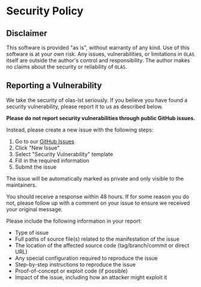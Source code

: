 # Security Policy
## Disclaimer

This software is provided "as is", without warranty of any kind. Use of this software is at your own risk. 
Any issues, vulnerabilities, or limitations in `OLAS` itself are outside the author's control and responsibility. 
The author makes no claims about the security or reliability of `OLAS`.

## Reporting a Vulnerability

We take the security of olas-lst seriously. If you believe you have found a security vulnerability, please report it to us as described below.

**Please do not report security vulnerabilities through public GitHub issues.**

Instead, please create a new issue with the following steps:
1. Go to our [GitHub Issues](https://github.com/kupermind/olas-lst/issues)
2. Click "New Issue"
3. Select "Security Vulnerability" template
4. Fill in the required information
5. Submit the issue

The issue will be automatically marked as private and only visible to the maintainers.

You should receive a response within 48 hours. If for some reason you do not, please follow up with a comment on your issue to ensure we received your original message.

Please include the following information in your report:
- Type of issue
- Full paths of source file(s) related to the manifestation of the issue
- The location of the affected source code (tag/branch/commit or direct URL)
- Any special configuration required to reproduce the issue
- Step-by-step instructions to reproduce the issue
- Proof-of-concept or exploit code (if possible)
- Impact of the issue, including how an attacker might exploit it
